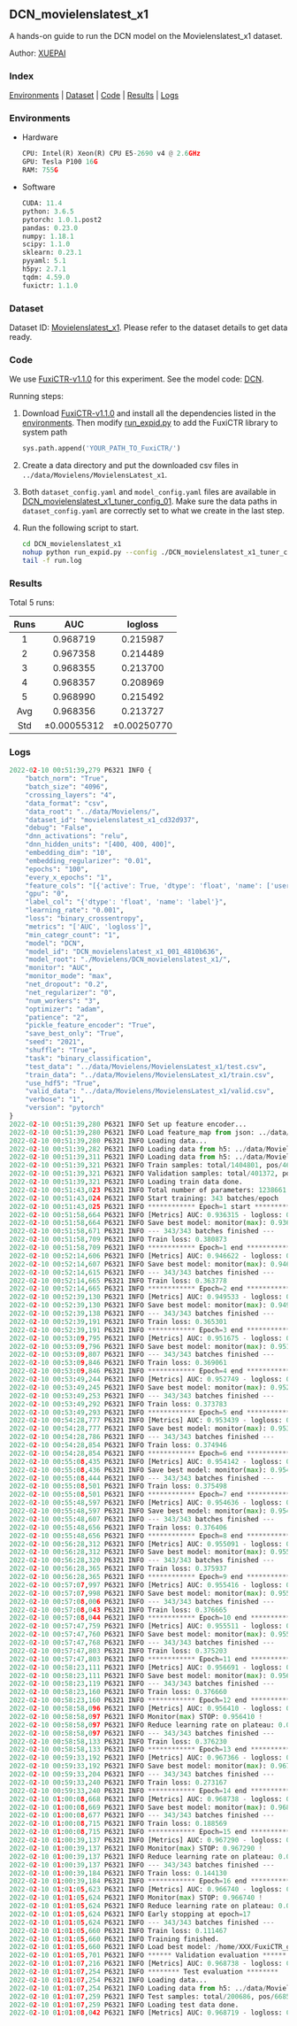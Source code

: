 ## DCN_movielenslatest_x1

A hands-on guide to run the DCN model on the Movielenslatest_x1 dataset.

Author: [XUEPAI](https://github.com/xue-pai)

### Index
[Environments](#Environments) | [Dataset](#Dataset) | [Code](#Code) | [Results](#Results) | [Logs](#Logs)

### Environments
+ Hardware

  ```python
  CPU: Intel(R) Xeon(R) CPU E5-2690 v4 @ 2.6GHz
  GPU: Tesla P100 16G
  RAM: 755G

  ```

+ Software

  ```python
  CUDA: 11.4
  python: 3.6.5
  pytorch: 1.0.1.post2
  pandas: 0.23.0
  numpy: 1.18.1
  scipy: 1.1.0
  sklearn: 0.23.1
  pyyaml: 5.1
  h5py: 2.7.1
  tqdm: 4.59.0
  fuxictr: 1.1.0
  ```

### Dataset
Dataset ID: [Movielenslatest_x1](https://github.com/openbenchmark/BARS/blob/master/ctr_prediction/datasets/MovieLens/README.md#Movielenslatest_x1). Please refer to the dataset details to get data ready.

### Code

We use [FuxiCTR-v1.1.0](https://github.com/xue-pai/FuxiCTR/tree/v1.1.0) for this experiment. See the model code: [DCN](https://github.com/xue-pai/FuxiCTR/blob/v1.1.0/fuxictr/pytorch/models/DCN.py).

Running steps:

1. Download [FuxiCTR-v1.1.0](https://github.com/xue-pai/FuxiCTR/archive/refs/tags/v1.1.0.zip) and install all the dependencies listed in the [environments](#environments). Then modify [run_expid.py](./run_expid.py#L5) to add the FuxiCTR library to system path
    
    ```python
    sys.path.append('YOUR_PATH_TO_FuxiCTR/')
    ```

2. Create a data directory and put the downloaded csv files in `../data/Movielens/MovielensLatest_x1`.

3. Both `dataset_config.yaml` and `model_config.yaml` files are available in [DCN_movielenslatest_x1_tuner_config_01](./DCN_movielenslatest_x1_tuner_config_01). Make sure the data paths in `dataset_config.yaml` are correctly set to what we create in the last step.

4. Run the following script to start.

    ```bash
    cd DCN_movielenslatest_x1
    nohup python run_expid.py --config ./DCN_movielenslatest_x1_tuner_config_01 --expid DCN_movielenslatest_x1_001_4810b636 --gpu 0 > run.log &
    tail -f run.log
    ```

### Results

Total 5 runs:

| Runs | AUC | logloss  |
|:--------------------:|:--------------------:|:--------------------:|
| 1 | 0.968719 | 0.215987  |
| 2 | 0.967358 | 0.214489  |
| 3 | 0.968355 | 0.213700  |
| 4 | 0.968357 | 0.208969  |
| 5 | 0.968990 | 0.215492  |
| Avg | 0.968356 | 0.213727 |
| Std | &#177;0.00055312 | &#177;0.00250770 |


### Logs
```python
2022-02-10 00:51:39,279 P6321 INFO {
    "batch_norm": "True",
    "batch_size": "4096",
    "crossing_layers": "4",
    "data_format": "csv",
    "data_root": "../data/Movielens/",
    "dataset_id": "movielenslatest_x1_cd32d937",
    "debug": "False",
    "dnn_activations": "relu",
    "dnn_hidden_units": "[400, 400, 400]",
    "embedding_dim": "10",
    "embedding_regularizer": "0.01",
    "epochs": "100",
    "every_x_epochs": "1",
    "feature_cols": "[{'active': True, 'dtype': 'float', 'name': ['user_id', 'item_id', 'tag_id'], 'type': 'categorical'}]",
    "gpu": "0",
    "label_col": "{'dtype': 'float', 'name': 'label'}",
    "learning_rate": "0.001",
    "loss": "binary_crossentropy",
    "metrics": "['AUC', 'logloss']",
    "min_categr_count": "1",
    "model": "DCN",
    "model_id": "DCN_movielenslatest_x1_001_4810b636",
    "model_root": "./Movielens/DCN_movielenslatest_x1/",
    "monitor": "AUC",
    "monitor_mode": "max",
    "net_dropout": "0.2",
    "net_regularizer": "0",
    "num_workers": "3",
    "optimizer": "adam",
    "patience": "2",
    "pickle_feature_encoder": "True",
    "save_best_only": "True",
    "seed": "2021",
    "shuffle": "True",
    "task": "binary_classification",
    "test_data": "../data/Movielens/MovielensLatest_x1/test.csv",
    "train_data": "../data/Movielens/MovielensLatest_x1/train.csv",
    "use_hdf5": "True",
    "valid_data": "../data/Movielens/MovielensLatest_x1/valid.csv",
    "verbose": "1",
    "version": "pytorch"
}
2022-02-10 00:51:39,280 P6321 INFO Set up feature encoder...
2022-02-10 00:51:39,280 P6321 INFO Load feature_map from json: ../data/Movielens/movielenslatest_x1_cd32d937/feature_map.json
2022-02-10 00:51:39,280 P6321 INFO Loading data...
2022-02-10 00:51:39,282 P6321 INFO Loading data from h5: ../data/Movielens/movielenslatest_x1_cd32d937/train.h5
2022-02-10 00:51:39,311 P6321 INFO Loading data from h5: ../data/Movielens/movielenslatest_x1_cd32d937/valid.h5
2022-02-10 00:51:39,321 P6321 INFO Train samples: total/1404801, pos/467878, neg/936923, ratio/33.31%, blocks/1
2022-02-10 00:51:39,321 P6321 INFO Validation samples: total/401372, pos/134225, neg/267147, ratio/33.44%, blocks/1
2022-02-10 00:51:39,321 P6321 INFO Loading train data done.
2022-02-10 00:51:43,023 P6321 INFO Total number of parameters: 1238661.
2022-02-10 00:51:43,024 P6321 INFO Start training: 343 batches/epoch
2022-02-10 00:51:43,025 P6321 INFO ************ Epoch=1 start ************
2022-02-10 00:51:58,664 P6321 INFO [Metrics] AUC: 0.936315 - logloss: 0.286690
2022-02-10 00:51:58,664 P6321 INFO Save best model: monitor(max): 0.936315
2022-02-10 00:51:58,671 P6321 INFO --- 343/343 batches finished ---
2022-02-10 00:51:58,709 P6321 INFO Train loss: 0.380873
2022-02-10 00:51:58,709 P6321 INFO ************ Epoch=1 end ************
2022-02-10 00:52:14,606 P6321 INFO [Metrics] AUC: 0.946622 - logloss: 0.262927
2022-02-10 00:52:14,607 P6321 INFO Save best model: monitor(max): 0.946622
2022-02-10 00:52:14,615 P6321 INFO --- 343/343 batches finished ---
2022-02-10 00:52:14,665 P6321 INFO Train loss: 0.363778
2022-02-10 00:52:14,665 P6321 INFO ************ Epoch=2 end ************
2022-02-10 00:52:39,130 P6321 INFO [Metrics] AUC: 0.949533 - logloss: 0.257413
2022-02-10 00:52:39,130 P6321 INFO Save best model: monitor(max): 0.949533
2022-02-10 00:52:39,138 P6321 INFO --- 343/343 batches finished ---
2022-02-10 00:52:39,191 P6321 INFO Train loss: 0.365301
2022-02-10 00:52:39,191 P6321 INFO ************ Epoch=3 end ************
2022-02-10 00:53:09,795 P6321 INFO [Metrics] AUC: 0.951675 - logloss: 0.246543
2022-02-10 00:53:09,796 P6321 INFO Save best model: monitor(max): 0.951675
2022-02-10 00:53:09,807 P6321 INFO --- 343/343 batches finished ---
2022-02-10 00:53:09,846 P6321 INFO Train loss: 0.369061
2022-02-10 00:53:09,846 P6321 INFO ************ Epoch=4 end ************
2022-02-10 00:53:49,244 P6321 INFO [Metrics] AUC: 0.952749 - logloss: 0.245054
2022-02-10 00:53:49,245 P6321 INFO Save best model: monitor(max): 0.952749
2022-02-10 00:53:49,253 P6321 INFO --- 343/343 batches finished ---
2022-02-10 00:53:49,292 P6321 INFO Train loss: 0.373783
2022-02-10 00:53:49,293 P6321 INFO ************ Epoch=5 end ************
2022-02-10 00:54:28,777 P6321 INFO [Metrics] AUC: 0.953439 - logloss: 0.245455
2022-02-10 00:54:28,777 P6321 INFO Save best model: monitor(max): 0.953439
2022-02-10 00:54:28,786 P6321 INFO --- 343/343 batches finished ---
2022-02-10 00:54:28,854 P6321 INFO Train loss: 0.374946
2022-02-10 00:54:28,854 P6321 INFO ************ Epoch=6 end ************
2022-02-10 00:55:08,435 P6321 INFO [Metrics] AUC: 0.954142 - logloss: 0.239931
2022-02-10 00:55:08,436 P6321 INFO Save best model: monitor(max): 0.954142
2022-02-10 00:55:08,444 P6321 INFO --- 343/343 batches finished ---
2022-02-10 00:55:08,501 P6321 INFO Train loss: 0.375498
2022-02-10 00:55:08,501 P6321 INFO ************ Epoch=7 end ************
2022-02-10 00:55:48,597 P6321 INFO [Metrics] AUC: 0.954636 - logloss: 0.237659
2022-02-10 00:55:48,597 P6321 INFO Save best model: monitor(max): 0.954636
2022-02-10 00:55:48,607 P6321 INFO --- 343/343 batches finished ---
2022-02-10 00:55:48,656 P6321 INFO Train loss: 0.376406
2022-02-10 00:55:48,656 P6321 INFO ************ Epoch=8 end ************
2022-02-10 00:56:28,312 P6321 INFO [Metrics] AUC: 0.955091 - logloss: 0.242453
2022-02-10 00:56:28,312 P6321 INFO Save best model: monitor(max): 0.955091
2022-02-10 00:56:28,320 P6321 INFO --- 343/343 batches finished ---
2022-02-10 00:56:28,365 P6321 INFO Train loss: 0.375937
2022-02-10 00:56:28,365 P6321 INFO ************ Epoch=9 end ************
2022-02-10 00:57:07,997 P6321 INFO [Metrics] AUC: 0.955416 - logloss: 0.238261
2022-02-10 00:57:07,998 P6321 INFO Save best model: monitor(max): 0.955416
2022-02-10 00:57:08,006 P6321 INFO --- 343/343 batches finished ---
2022-02-10 00:57:08,043 P6321 INFO Train loss: 0.376665
2022-02-10 00:57:08,044 P6321 INFO ************ Epoch=10 end ************
2022-02-10 00:57:47,759 P6321 INFO [Metrics] AUC: 0.955511 - logloss: 0.236343
2022-02-10 00:57:47,760 P6321 INFO Save best model: monitor(max): 0.955511
2022-02-10 00:57:47,768 P6321 INFO --- 343/343 batches finished ---
2022-02-10 00:57:47,803 P6321 INFO Train loss: 0.375203
2022-02-10 00:57:47,803 P6321 INFO ************ Epoch=11 end ************
2022-02-10 00:58:23,111 P6321 INFO [Metrics] AUC: 0.956691 - logloss: 0.232197
2022-02-10 00:58:23,111 P6321 INFO Save best model: monitor(max): 0.956691
2022-02-10 00:58:23,119 P6321 INFO --- 343/343 batches finished ---
2022-02-10 00:58:23,160 P6321 INFO Train loss: 0.376660
2022-02-10 00:58:23,160 P6321 INFO ************ Epoch=12 end ************
2022-02-10 00:58:58,096 P6321 INFO [Metrics] AUC: 0.956410 - logloss: 0.233713
2022-02-10 00:58:58,097 P6321 INFO Monitor(max) STOP: 0.956410 !
2022-02-10 00:58:58,097 P6321 INFO Reduce learning rate on plateau: 0.000100
2022-02-10 00:58:58,097 P6321 INFO --- 343/343 batches finished ---
2022-02-10 00:58:58,133 P6321 INFO Train loss: 0.376230
2022-02-10 00:58:58,133 P6321 INFO ************ Epoch=13 end ************
2022-02-10 00:59:33,192 P6321 INFO [Metrics] AUC: 0.967366 - logloss: 0.207615
2022-02-10 00:59:33,192 P6321 INFO Save best model: monitor(max): 0.967366
2022-02-10 00:59:33,204 P6321 INFO --- 343/343 batches finished ---
2022-02-10 00:59:33,240 P6321 INFO Train loss: 0.273167
2022-02-10 00:59:33,240 P6321 INFO ************ Epoch=14 end ************
2022-02-10 01:00:08,668 P6321 INFO [Metrics] AUC: 0.968738 - logloss: 0.215786
2022-02-10 01:00:08,669 P6321 INFO Save best model: monitor(max): 0.968738
2022-02-10 01:00:08,677 P6321 INFO --- 343/343 batches finished ---
2022-02-10 01:00:08,715 P6321 INFO Train loss: 0.188569
2022-02-10 01:00:08,715 P6321 INFO ************ Epoch=15 end ************
2022-02-10 01:00:39,137 P6321 INFO [Metrics] AUC: 0.967290 - logloss: 0.242514
2022-02-10 01:00:39,137 P6321 INFO Monitor(max) STOP: 0.967290 !
2022-02-10 01:00:39,137 P6321 INFO Reduce learning rate on plateau: 0.000010
2022-02-10 01:00:39,137 P6321 INFO --- 343/343 batches finished ---
2022-02-10 01:00:39,184 P6321 INFO Train loss: 0.144130
2022-02-10 01:00:39,184 P6321 INFO ************ Epoch=16 end ************
2022-02-10 01:01:05,623 P6321 INFO [Metrics] AUC: 0.966740 - logloss: 0.254775
2022-02-10 01:01:05,624 P6321 INFO Monitor(max) STOP: 0.966740 !
2022-02-10 01:01:05,624 P6321 INFO Reduce learning rate on plateau: 0.000001
2022-02-10 01:01:05,624 P6321 INFO Early stopping at epoch=17
2022-02-10 01:01:05,624 P6321 INFO --- 343/343 batches finished ---
2022-02-10 01:01:05,660 P6321 INFO Train loss: 0.111467
2022-02-10 01:01:05,660 P6321 INFO Training finished.
2022-02-10 01:01:05,660 P6321 INFO Load best model: /home/XXX/FuxiCTR_github_v1.1/benchmarks/Movielens/DCN_movielenslatest_x1/movielenslatest_x1_cd32d937/DCN_movielenslatest_x1_001_4810b636.model
2022-02-10 01:01:05,701 P6321 INFO ****** Validation evaluation ******
2022-02-10 01:01:07,216 P6321 INFO [Metrics] AUC: 0.968738 - logloss: 0.215786
2022-02-10 01:01:07,254 P6321 INFO ******** Test evaluation ********
2022-02-10 01:01:07,254 P6321 INFO Loading data...
2022-02-10 01:01:07,254 P6321 INFO Loading data from h5: ../data/Movielens/movielenslatest_x1_cd32d937/test.h5
2022-02-10 01:01:07,259 P6321 INFO Test samples: total/200686, pos/66850, neg/133836, ratio/33.31%, blocks/1
2022-02-10 01:01:07,259 P6321 INFO Loading test data done.
2022-02-10 01:01:08,042 P6321 INFO [Metrics] AUC: 0.968719 - logloss: 0.215987

```
